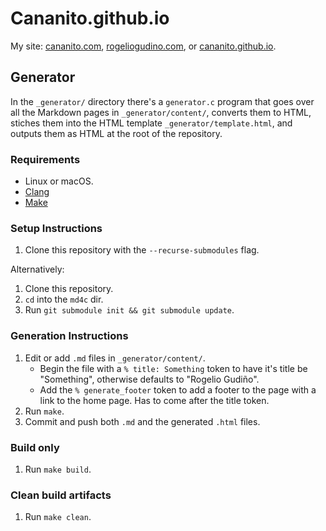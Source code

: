 # Cananito.github.io

My site: [cananito.com](https://cananito.com), [rogeliogudino.com](http://rogeliogudino.com), or [cananito.github.io](https://cananito.github.io).

## Generator

In the `_generator/` directory there's a `generator.c` program that goes over all the Markdown pages in `_generator/content/`, converts them to HTML, stiches them into the HTML template `_generator/template.html`, and outputs them as HTML at the root of the repository.

### Requirements

* Linux or macOS.
* [Clang](https://clang.llvm.org/)
* [Make](https://www.gnu.org/software/make/)

### Setup Instructions

1. Clone this repository with the `--recurse-submodules` flag.

Alternatively:

1. Clone this repository.
1. `cd` into the `md4c` dir.
1. Run `git submodule init && git submodule update`.

### Generation Instructions

1. Edit or add `.md` files in `_generator/content/`.
    * Begin the file with a `% title: Something` token to have it's title be "Something", otherwise defaults to "Rogelio Gudiño".
    * Add the `% generate_footer` token to add a footer to the page with a link to the home page. Has to come after the title token.
1. Run `make`.
1. Commit and push both `.md` and the generated `.html` files.

### Build only

1. Run `make build`.

### Clean build artifacts

1. Run `make clean`.
